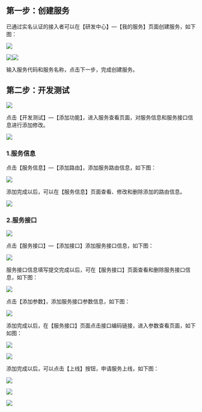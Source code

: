 ## 第一步：创建服务

已通过实名认证的接入者可以在【研发中心】—【我的服务】页面创建服务，如下图：

![](/assets/创建服务.png)

![](/assets/创建服务2.png)![](/assets/创建服务3.png)

输入服务代码和服务名称，点击下一步，完成创建服务。

## 第二步：开发测试

![](/assets/服务添加功能.png)

点击【开发测试】—【添加功能】，进入服务查看页面，对服务信息和服务接口信息进行添加修改。

![](/assets/服务查看.png)

### 1.服务信息

点击【服务信息】—【添加路由】，添加服务路由信息，如下图：

![](/assets/服务路由信息.png)

添加完成以后，可以在【服务信息】页面查看、修改和删除添加的路由信息。

![](/assets/服务路由修改.png)

### 2.服务接口

![](/assets/服务接口.png)

点击【服务接口】—【添加接口】添加服务接口信息，如下图：

![](/assets/服务接口添加2.png)

服务接口信息填写提交完成以后，可在【服务接口】页面查看和删除服务接口信息，如下图：

![](/assets/服务接口查看.png)

点击【添加参数】，添加服务接口参数信息，如下图：

![](/assets/服务接口参数添加.png)

添加完成以后，在【服务接口】页面点击接口编码链接，进入参数查看页面，如下如图：

![](/assets/接口参数查看.png)

![](/assets/服务接口参数查看页面.png)

添加完成以后，可以点击【上线】按钮，申请服务上线，如下图：

![](/assets/服务上线.png)

![](/assets/服务上线3.png)

![](/assets/服务上线4.png)

